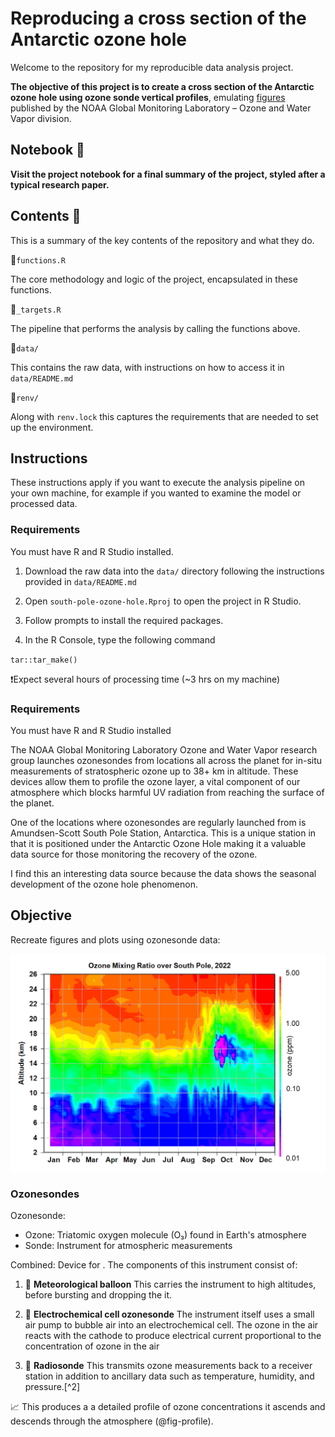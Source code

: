 # Reproducing a cross section of the Antarctic ozone hole

Welcome to the repository for my reproducible data analysis project.

**The objective of this project is to create a cross section of the Antarctic ozone hole using ozone sonde vertical profiles**, emulating [figures](https://gml.noaa.gov/dv/spo_oz/contours/index.php) published by the NOAA Global Monitoring Laboratory – Ozone and Water Vapor division.

## Notebook 📖

**Visit the project notebook for a final summary of the project, styled after a typical research paper.**

## Contents 📁

This is a summary of the key contents of the repository and what they do.

📄`functions.R`

The core methodology and logic of the project, encapsulated in these functions.

📄`_targets.R`

The pipeline that performs the analysis by calling the functions above.

📂`data/`

This contains the raw data, with instructions on how to access it in `data/README.md`

📂`renv/`

Along with `renv.lock` this captures the requirements that are needed to set up the environment.

## Instructions

These instructions apply if you want to execute the analysis pipeline on your own machine, for example if you wanted to examine the model or processed data.

### Requirements

You must have R and R Studio installed.

1) Download the raw data into the `data/` directory following the instructions provided in `data/README.md`

1) Open `south-pole-ozone-hole.Rproj` to open the project in R Studio.

2) Follow prompts to install the required packages.

3) In the R Console, type the following command

`tar::tar_make()`

❗Expect several hours of processing time (\~3 hrs on my machine)

### Requirements

You must have R and R Studio installed

The NOAA Global Monitoring Laboratory Ozone and Water Vapor research group launches ozonesondes from locations all across the planet for in-situ measurements of stratospheric ozone up to 38+ km in altitude. These devices allow them to profile the ozone layer, a vital component of our atmosphere which blocks harmful UV radiation from reaching the surface of the planet.

One of the locations where ozonesondes are regularly launched from is Amundsen-Scott South Pole Station, Antarctica. This is a unique station in that it is positioned under the Antarctic Ozone Hole making it a valuable data source for those monitoring the recovery of the ozone.

I find this an interesting data source because the data shows the seasonal development of the ozone hole phenomenon.

## Objective

Recreate figures and plots using ozonesonde data:

![Ozone hole figure 2022](ozmix2022.png)

### Ozonesondes

Ozonesonde:

-   Ozone: Triatomic oxygen molecule (O₃) found in Earth's atmosphere
-   Sonde: Instrument for atmospheric measurements

Combined: Device for . The components of this instrument consist of:

1)  🎈 **Meteorological balloon** This carries the instrument to high altitudes, before bursting and dropping the it.

2)  🔋 **Electrochemical cell ozonesonde** The instrument itself uses a small air pump to bubble air into an electrochemical cell. The ozone in the air reacts with the cathode to produce electrical current proportional to the concentration of ozone in the air

3)  📡 **Radiosonde** This transmits ozone measurements back to a receiver station in addition to ancillary data such as temperature, humidity, and pressure.[\^2]

📈 This produces a a detailed profile of ozone concentrations it ascends and descends through the atmosphere (@fig-profile).
